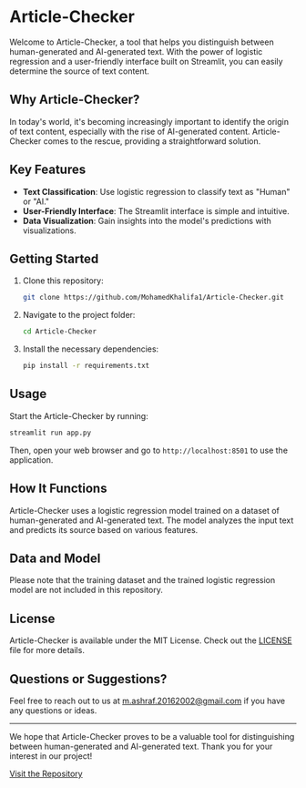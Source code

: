 # Article-Checker

Welcome to Article-Checker, a tool that helps you distinguish between human-generated and AI-generated text. With the power of logistic regression and a user-friendly interface built on Streamlit, you can easily determine the source of text content.


## Why Article-Checker?

In today's world, it's becoming increasingly important to identify the origin of text content, especially with the rise of AI-generated content. Article-Checker comes to the rescue, providing a straightforward solution.

## Key Features

- **Text Classification**: Use logistic regression to classify text as "Human" or "AI."
- **User-Friendly Interface**: The Streamlit interface is simple and intuitive.
- **Data Visualization**: Gain insights into the model's predictions with visualizations.



## Getting Started

1. Clone this repository:

   ```bash
   git clone https://github.com/MohamedKhalifa1/Article-Checker.git
   ```

2. Navigate to the project folder:

   ```bash
   cd Article-Checker
   ```

3. Install the necessary dependencies:

   ```bash
   pip install -r requirements.txt
   ```

## Usage

Start the Article-Checker by running:

```bash
streamlit run app.py
```

Then, open your web browser and go to `http://localhost:8501` to use the application.

## How It Functions

Article-Checker uses a logistic regression model trained on a dataset of human-generated and AI-generated text. The model analyzes the input text and predicts its source based on various features.

## Data and Model

Please note that the training dataset and the trained logistic regression model are not included in this repository.



## License

Article-Checker is available under the MIT License. Check out the [LICENSE](LICENSE) file for more details.

## Questions or Suggestions?

Feel free to reach out to us at [m.ashraf.20162002@gmail.com](m.ashraf.20162002@gmail.com) if you have any questions or ideas.

---

We hope that Article-Checker proves to be a valuable tool for distinguishing between human-generated and AI-generated text. Thank you for your interest in our project!

[Visit the Repository](https://github.com/MohamedKhalifa1/Article-Checker)

